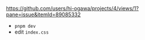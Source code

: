 https://github.com/users/hi-ogawa/projects/4/views/1?pane=issue&itemId=89085332

- `pnpm dev`
- edit `index.css`
